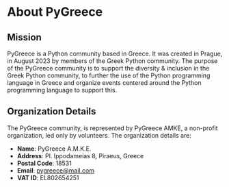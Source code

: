 # About PyGreece

## Mission

PyGreece is a Python community based in Greece. It was created in Prague, in August 2023
by members of the Greek Python community. The purpose of the PyGreece community is to support the
diversity & inclusion in the Greek Python community, to further the use of the Python programming
language in Greece and organize events centered around the Python programming language
to support this.

## Organization Details

The PyGreece community, is represented by PyGreece AMKE, a non-profit organization, led only
by volunteers. The organization details are:

- **Name**: PyGreece A.M.K.E.
- **Address**: Pl. Ippodameias 8, Piraeus, Greece
- **Postal Code**: 18531
- **Email**: pygreece@mail.com
- **VAT ID**: EL802654251
